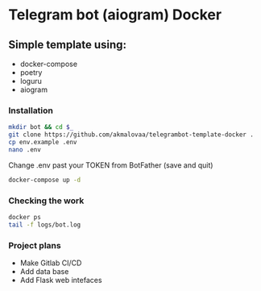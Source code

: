 # Telegram bot (aiogram) Docker
## Simple template using:
- docker-compose
- poetry
- loguru
- aiogram

### Installation
```sh
mkdir bot && cd $_
git clone https://github.com/akmalovaa/telegrambot-template-docker .
cp env.example .env
nano .env
```

Change .env past your TOKEN from BotFather (save and quit)

```sh
docker-compose up -d
```



### Сhecking the work
```sh
docker ps
tail -f logs/bot.log
```

### Project plans
- Make Gitlab CI/CD
- Add data base
- Add Flask web intefaces
